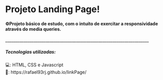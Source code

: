 <h1>Projeto Landing Page!</h1>
<h4>⚙️Projeto básico de estudo, com o intuíto de exercitar a responsividade através do media queries.</h4>
_______________________________________________________________________<br>
<h5>Tecnologias utilizadas:</h5>
💻: HTML, CSS e Javascript
<br>🔗: https://rafael93rj.github.io/linkPage/
<br>
<br>

